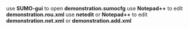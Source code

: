 use **SUMO-gui** to open **demonstration.sumocfg**
use **Notepad++** to edit **demonstration.rou.xml**
use **netedit** or **Notepad++** to edit **demonstration.net.xml** or **demonstration.add.xml**
